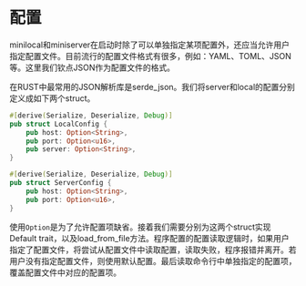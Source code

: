# 配置

minilocal和miniserver在启动时除了可以单独指定某项配置外，还应当允许用户指定配置文件。目前流行的配置文件格式有很多，例如：YAML、TOML、JSON等。这里我们钦点JSON作为配置文件的格式。

在RUST中最常用的JSON解析库是serde_json。我们将server和local的配置分别定义成如下两个struct。

``` rs
#[derive(Serialize, Deserialize, Debug)]
pub struct LocalConfig {
    pub host: Option<String>,
    pub port: Option<u16>,
    pub server: Option<String>,
}

#[derive(Serialize, Deserialize, Debug)]
pub struct ServerConfig {
    pub host: Option<String>,
    pub port: Option<u16>,
}
```

使用`Option`是为了允许配置项缺省。接着我们需要分别为这两个struct实现Default trait，以及load_from_file方法。程序配置的配置读取逻辑时，如果用户指定了配置文件，将尝试从配置文件中读取配置，读取失败，程序报错并离开。若用户没有指定配置文件，则使用默认配置。最后读取命令行中单独指定的配置项，覆盖配置文件中对应的配置项。
